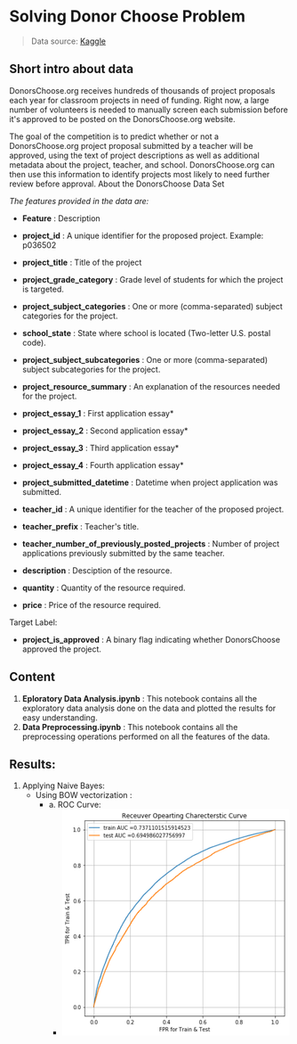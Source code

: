 # Solving Donor Choose Problem
> Data source: [Kaggle](https://www.kaggle.com/manasvee1/donorschooseorg-application-screening)

## Short intro about data
DonorsChoose.org receives hundreds of thousands of project proposals each year for classroom projects in need of funding. Right now, a large number of volunteers is needed to manually screen each submission before it's approved to be posted on the DonorsChoose.org website.

The goal of the competition is to predict whether or not a DonorsChoose.org project proposal submitted by a teacher will be approved, using the text of project descriptions as well as additional metadata about the project, teacher, and school. DonorsChoose.org can then use this information to identify projects most likely to need further review before approval.
About the DonorsChoose Data Set

_The features provided in the data are:_
- **Feature**                         :	Description
- **project_id**           	        :    A unique identifier for the proposed project. Example: p036502
- **project_title**                   :	Title of the project
- **project_grade_category**          :	Grade level of students for which the project is targeted.
- **project_subject_categories** 	    :   One or more (comma-separated) subject categories for the project.
- **school_state**                    : 	State where school is located (Two-letter U.S. postal code).
- **project_subject_subcategories** 	:   One or more (comma-separated) subject subcategories for the project. 
- **project_resource_summary** 	    :   An explanation of the resources needed for the project. 
- **project_essay_1**                 : 	First application essay*
- **project_essay_2**                 :	Second application essay*
- **project_essay_3**                 : 	Third application essay*
- **project_essay_4**                 : 	Fourth application essay*
- **project_submitted_datetime**      : 	Datetime when project application was submitted. 
- **teacher_id**                      : 	A unique identifier for the teacher of the proposed project. 
- **teacher_prefix**                  : 	Teacher's title. 
- **teacher_number_of_previously_posted_projects**  :  Number of project applications previously submitted by the same teacher.  

- **description**                     : 	Desciption of the resource. 
- **quantity**                        : 	Quantity of the resource required.
- **price**                           : 	Price of the resource required.

Target Label:
- **project_is_approved**             : 	A binary flag indicating whether DonorsChoose approved the project. 

## Content
1. **Eploratory Data Analysis.ipynb**      :    This notebook contains all the exploratory data analysis done on the data and plotted the results for easy understanding.
2. **Data Preprocessing.ipynb**       : This notebook contains all the preprocessing operations performed on all the features of the data.


## Results:
1. Applying Naive Bayes:
   -  Using BOW vectorization : 
      - a.  ROC Curve:
        - ![roc](/results/naive_bayes_bow_roc.png)
 